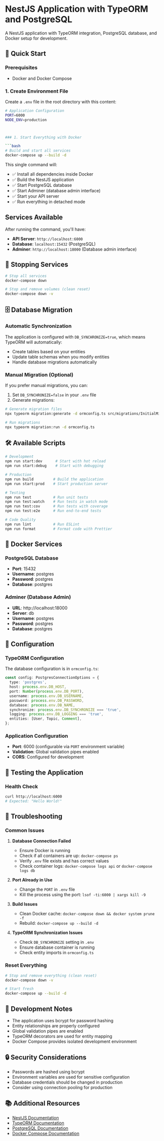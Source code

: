# NestJS Application with TypeORM and PostgreSQL

A NestJS application with TypeORM integration, PostgreSQL database, and Docker setup for development.

## 🚀 Quick Start

### Prerequisites

- Docker and Docker Compose

### 1. Create Environment File

Create a `.env` file in the root directory with this content:

````bash
# Application Configuration
PORT=6000
NODE_ENV=production



### 1. Start Everything with Docker

```bash
# Build and start all services
docker-compose up --build -d
````

This single command will:

- ✅ Install all dependencies inside Docker
- ✅ Build the NestJS application
- ✅ Start PostgreSQL database
- ✅ Start Adminer (database admin interface)
- ✅ Start your API server
- ✅ Run everything in detached mode

## Services Available

After running the command, you'll have:

- **API Server**: `http://localhost:6000`
- **Database**: `localhost:15432` (PostgreSQL)
- **Adminer**: `http://localhost:18000` (Database admin interface)

## 🛑 Stopping Services

```bash
# Stop all services
docker-compose down

# Stop and remove volumes (clean reset)
docker-compose down -v
```

## 🗄️ Database Migration

### Automatic Synchronization

The application is configured with `DB_SYNCHRONIZE=true`, which means TypeORM will automatically:

- Create tables based on your entities
- Update table schemas when you modify entities
- Handle database migrations automatically

### Manual Migration (Optional)

If you prefer manual migrations, you can:

1. Set `DB_SYNCHRONIZE=false` in your `.env` file
2. Generate migrations:

```bash
# Generate migration files
npx typeorm migration:generate -d ormconfig.ts src/migrations/InitialMigration

# Run migrations
npx typeorm migration:run -d ormconfig.ts
```

## 🛠️ Available Scripts

```bash
# Development
npm run start:dev      # Start with hot reload
npm run start:debug    # Start with debugging

# Production
npm run build         # Build the application
npm run start:prod    # Start production server

# Testing
npm run test          # Run unit tests
npm run test:watch    # Run tests in watch mode
npm run test:cov      # Run tests with coverage
npm run test:e2e      # Run end-to-end tests

# Code Quality
npm run lint          # Run ESLint
npm run format        # Format code with Prettier
```

## 🐳 Docker Services

### PostgreSQL Database

- **Port**: 15432
- **Username**: postgres
- **Password**: postgres
- **Database**: postgres

### Adminer (Database Admin)

- **URL**: http://localhost:18000
- **Server**: db
- **Username**: postgres
- **Password**: postgres
- **Database**: postgres

## 🔧 Configuration

### TypeORM Configuration

The database configuration is in `ormconfig.ts`:

```typescript
const config: PostgresConnectionOptions = {
  type: 'postgres',
  host: process.env.DB_HOST,
  port: Number(process.env.DB_PORT),
  username: process.env.DB_USERNAME,
  password: process.env.DB_PASSWORD,
  database: process.env.DB_NAME,
  synchronize: process.env.DB_SYNCHRONIZE === 'true',
  logging: process.env.DB_LOGGING === 'true',
  entities: [User, Topic, Comment],
};
```

### Application Configuration

- **Port**: 6000 (configurable via `PORT` environment variable)
- **Validation**: Global validation pipes enabled
- **CORS**: Configured for development

## 🧪 Testing the Application

### Health Check

```bash
curl http://localhost:6000
# Expected: "Hello World!"
```

## 🚨 Troubleshooting

### Common Issues

1. **Database Connection Failed**
   - Ensure Docker is running
   - Check if all containers are up: `docker-compose ps`
   - Verify `.env` file exists and has correct values
   - Check container logs: `docker-compose logs api` or `docker-compose logs db`

2. **Port Already in Use**
   - Change the `PORT` in `.env` file
   - Kill the process using the port: `lsof -ti:6000 | xargs kill -9`

3. **Build Issues**
   - Clean Docker cache: `docker-compose down && docker system prune -f`
   - Rebuild: `docker-compose up --build -d`

4. **TypeORM Synchronization Issues**
   - Check `DB_SYNCHRONIZE` setting in `.env`
   - Ensure database container is running
   - Check entity imports in `ormconfig.ts`

### Reset Everything

```bash
# Stop and remove everything (clean reset)
docker-compose down -v

# Start fresh
docker-compose up --build -d
```

## 📝 Development Notes

- The application uses bcrypt for password hashing
- Entity relationships are properly configured
- Global validation pipes are enabled
- TypeORM decorators are used for entity mapping
- Docker Compose provides isolated development environment

## 🔒 Security Considerations

- Passwords are hashed using bcrypt
- Environment variables are used for sensitive configuration
- Database credentials should be changed in production
- Consider using connection pooling for production

## 📚 Additional Resources

- [NestJS Documentation](https://docs.nestjs.com/)
- [TypeORM Documentation](https://typeorm.io/)
- [PostgreSQL Documentation](https://www.postgresql.org/docs/)
- [Docker Compose Documentation](https://docs.docker.com/compose/)
